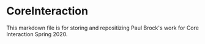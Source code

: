 # CoreInteraction
This markdown file is for storing and repositizing Paul Brock's work for Core Interaction Spring 2020. 